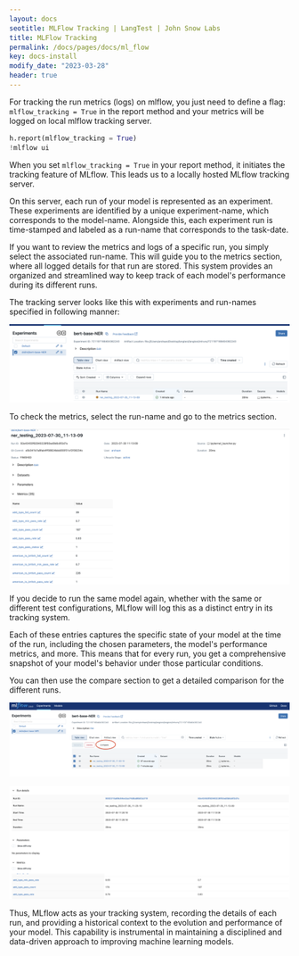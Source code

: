 ```yaml
---
layout: docs
seotitle: MLFlow Tracking | LangTest | John Snow Labs
title: MLFlow Tracking
permalink: /docs/pages/docs/ml_flow
key: docs-install
modify_date: "2023-03-28"
header: true
---
```


<div class="main-docs" markdown="1"><div class="h3-box" markdown="1">

For tracking the run metrics (logs) on mlflow, you just need to define a flag: `mlflow_tracking = True` in the report method and your metrics will be logged on local mlflow tracking server.

```python
h.report(mlflow_tracking = True)
!mlflow ui
```
When you set `mlflow_tracking = True` in your report method, it initiates the tracking feature of MLflow. This leads us to a locally hosted MLflow tracking server.

On this server, each run of your model is represented as an experiment. These experiments are identified by a unique experiment-name, which corresponds to the model-name. Alongside this, each experiment run is time-stamped and labeled as a run-name that corresponds to the task-date.

If you want to review the metrics and logs of a specific run, you simply select the associated run-name. This will guide you to the metrics section, where all logged details for that run are stored. This system provides an organized and streamlined way to keep track of each model's performance during its different runs.

The tracking server looks like this with experiments and run-names specified in following manner:

![MLFlow Tracking Server](https://github.com/JohnSnowLabs/langtest/blob/main/docs/assets/images/mlflow/experiment_run_name.png?raw=true)

To check the metrics, select the run-name and go to the metrics section.

![MLFlow Metrics Checking](https://github.com/JohnSnowLabs/langtest/blob/main/docs/assets/images/mlflow/checking_metrics.png?raw=true)

If you decide to run the same model again, whether with the same or different test configurations, MLflow will log this as a distinct entry in its tracking system.

Each of these entries captures the specific state of your model at the time of the run, including the chosen parameters, the model's performance metrics, and more. This means that for every run, you get a comprehensive snapshot of your model's behavior under those particular conditions.

You can then use the compare section to get a detailed comparison for the different runs.

![MLFlow Run Comparisons](https://github.com/JohnSnowLabs/langtest/blob/main/docs/assets/images/mlflow/compare_runs.png?raw=true)

![MLFlow Run Comparisons Detailed](https://github.com/JohnSnowLabs/langtest/blob/main/docs/assets/images/mlflow/view_comparisons.png?raw=true)

Thus, MLflow acts as your tracking system, recording the details of each run, and providing a historical context to the evolution and performance of your model. This capability is instrumental in maintaining a disciplined and data-driven approach to improving machine learning models.




</div><div class="h3-box" markdown="1">

</div></div>
